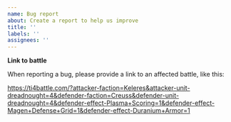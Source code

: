 ```yaml
---
name: Bug report
about: Create a report to help us improve
title: ''
labels: ''
assignees: ''
---
```


**Link to battle**

When reporting a bug, please provide a link to an affected battle, like this:

https://ti4battle.com/?attacker-faction=Keleres&attacker-unit-dreadnought=4&defender-faction=Creuss&defender-unit-dreadnought=4&defender-effect-Plasma+Scoring=1&defender-effect-Magen+Defense+Grid=1&defender-effect-Duranium+Armor=1
